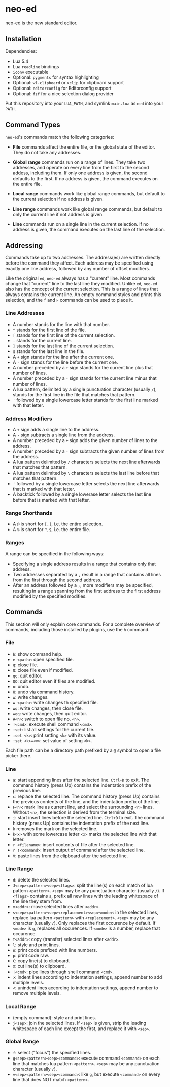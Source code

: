 # neo-ed

neo-ed is the new standard editor.

## Installation

Dependencies:

- Lua 5.4
- Lua `readline` bindings
- `iconv` executable
- Optional: `pygments` for syntax highlighting
- Optional: `wl-clipboard` or `xclip` for clipboard support
- Optional: `editorconfig` for Editorconfig support
- Optional: `fzf` for a nice selection dialog provider

Put this repository into your `LUA_PATH`, and symlink `main.lua` as `ned` into your `PATH`.

## Command Types

`neo-ed`'s commands match the following categories:

- **File** commands affect the entire file, or the global state of the editor.
  They do not take any addresses.

- **Global range** commands run on a range of lines.
  They take two addresses, and operate on every line from the first to the second addess, including them.
  If only one address is given, the second defaults to the first.
  If no address is given, the command executes on the entire file.

- **Local range** commands work like global range commands, but default to the current selection if no address is given.

- **Line range** commands work like global range commands, but default to only the current line if not address is given.

- **Line** commands run on a single line in the current selection.
  If no address is given, the command executes on the last line of the selection.

## Addressing

Commands take up to two addresses.
The address(es) are written directly before the command they affect.
Each address may be specified using exactly one line address, followed by any number of offset modifiers.

Like the original `ed`, `neo-ed` always has a "current" line.
Most commands change that "current" line to the last line they modified.
Unlike `ed`, `neo-ed` also has the concept of the current selection.
This is a range of lines that always contains the current line.
An empty command styles and prints this selection, and the `f` and `F` commands can be used to place it.

### Line Addresses

- A number stands for the line with that number.
- `^` stands for the first line of the file.
- `[` stands for the first line of the current selection.
- `.` stands for the current line.
- `]` stands for the last line of the current selection.
- `$` stands for the last line in the file.
- A `+` sign stands for the line after the current one.
- A `-` sign stands for the line before the current one.
- A number preceded by a `+` sign stands for the current line plus that number of lines.
- A number preceded by a `-` sign stands for the current line minus that number of lines.
- A lua pattern, delimited by a single punctuation character (usually `/`), stands for the first line in the file that matches that pattern.
- `'` followed by a single lowercase letter stands for the first line marked with that letter.

### Address Modifiers

- A `+` sign adds a single line to the address.
- A `-` sign subtracts a single line from the address.
- A number preceded by a `+` sign adds the given number of lines to the address.
- A number preceded by a `-` sign subtracts the given number of lines from the address.
- A lua pattern delimited by `/` characters selects the next line afterwards that matches that pattern.
- A lua pattern delimited by `\` characters selects the last line before that matches that pattern.
- `'` followed by a single lowercase letter selects the next line afterwards that is marked with that letter.
- A backtick followed by a single lowerase letter selects the last line before that is marked with that letter.

### Range Shorthands

- A `@` is short for `[,]`, i.e. the entire selection.
- A `%` is short for `^,$`, i.e. the entire file.

### Ranges

A range can be specified in the following ways:

- Specifying a single address results in a range that contains only that address.
- Two addresses separated by a `,` result in a range that contains all lines from the first through the second address.
- After an address followed by a `;`, more modifiers may be specified, resulting in a range spanning from the first address to the first address modified by the specified modifies.

## Commands

This section will only explain core commands.
For a complete overview of commands, including those installed by plugins, use the `h` command.

### File

- `h`: show command help.
- `e <path>`: open specified file.
- `q`: close file.
- `Q`: close file even if modified.
- `qq`: quit editor.
- `QQ`: quit editor even if files are modified.
- `u`: undo.
- `U`: undo via command history.
- `w`: write changes.
- `w <path>`: write changes th specified file.
- `wq`: write changes, then close file.
- `wqq`: write changes, then quit editor.
- `#<n>`: switch to open file no. `<n>`.
- `!<cmd>`: execute shell command `<cmd>`.
- `:set`: list all settings for the current file.
- `:set <k>`: print setting `<k>` with its value.
- `:set <k>=<v>`: set value of setting `<k>`.

Each file path can be a directory path prefixed by a `@` symbol to open a file picker there.

### Line

- `a`: start appending lines after the selected line.
  `Ctrl+D` to exit.
  The command history (press Up) contains the indentation prefix of the previous line.
- `c`: replace the selected line.
  The command history (press Up) contains the previous contents of the line, and the indentation prefix of the line.
- `F<n>`: mark line as current line, and select the surrounding `<n>` lines.
  Without `<n>`, the selection is derived from the terminal size.
- `i`: start insert lines before the selected line.
  `Ctrl+D` to exit.
  The command history (press Up) contains the indentation prefix of the next line.
- `k` removes the mark on the selected line.
- `k<x>` with some lowercase letter `<x>` marks the selected line with that letter.
- `r <filename>`: insert contents of file after the selected line.
- `r !<command>`: insert output of command after the selected line.
- `V`: paste lines from the clipboard after the selected line.

### Line Range

- `d`: delete the selected lines.
- `J<sep><pattern><sep><flags>`: split the line(s) on each match of lua pattern `<pattern>`.
  `<sep>` may be any punctuation character (usually `/`).
  If `<flags>` contains `s`, prefix all new lines with the leading whitespace of the line they stem from.
- `m<addr>`: move selected lines after `<addr>`.
- `s<sep><pattern><sep><replacement><sep><mode>`: in the selected lines, replace lua pattern `<pattern>` with `<replacement>`.
  `<sep>` may be any character (usually `/`).
  Only replaces the first occurence by default.
  If `<mode>` is `g`, replaces all occurences.
  If `<mode>` is a number, replace that occurence.
- `t<addr>`: copy (transfer) selected lines after `<addr>`.
- `l`: style and print lines.
- `n`: print code prefixed with line numbers.
- `p`: print code raw.
- `C`: copy line(s) to clipboard.
- `X`: cut line(s) to clipboard.
- `|<cmd>`: pipe lines through shell command `<cmd>`.
- `>`: indent lines according to indentation settings, append number to add multiple levels.
- `<`: unindent lines according to indentation settings, append number to remove multiple levels.

### Local Range

- (empty command): style and print lines.
- `j<sep>`: join the selected lines.
  If `<sep>` is given, strip the leading whitespace of each line except the first, and replace it with `<sep>`.

### Global Range

- `f`: select ("focus") the specified lines.
- `g<sep><pattern><sep><command>`: execute command `<command>` on each line that matches lua pattern `<pattern>`.
  `<sep>` may be any punctuation character (usually `/`).
- `v<sep><pattern><sep><command>`: like `g`, but execute `<command>` on every line that does NOT match `<pattern>`.
